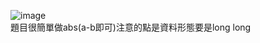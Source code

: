 ![image](https://github.com/10360555iamnn/UVAdataset/assets/95529963/93d89344-92fe-457e-8244-7dff1d33fed9)  
題目很簡單做abs(a-b即可)注意的點是資料形態要是long long

